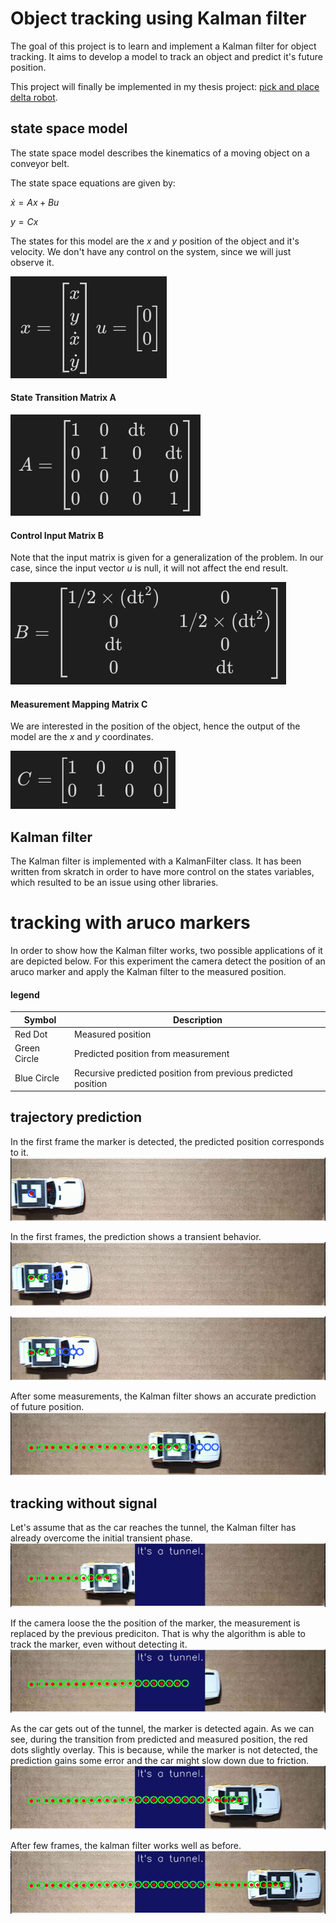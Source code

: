 # Object tracking using Kalman filter
The goal of this project is to learn and implement a Kalman filter for object tracking. It aims to develop a model to track an object and predict it's future position.

This project will finally be implemented in my thesis project: [pick and place delta robot](https://github.com/ostifede02/2dr).


## state space model
The state space model describes the kinematics of a moving object on a conveyor belt.

The state space equations are given by:

$\dot{x} = Ax + Bu$

$y = Cx$


The states for this model are the $x$ and $y$ position of the object and it's velocity. We don't have any control on the system, since we will just observe it.

![x,u](/sources/images/matrices/x_u.png)

#### State Transition Matrix A
![A](/sources/images/matrices/A.png)

#### Control Input Matrix B
Note that the input matrix is given for a generalization of the problem. In our case, since the input vector $u$ is null, it will not affect the end result.

![B](/sources/images/matrices/B.png)

#### Measurement Mapping Matrix C
We are interested in the position of the object, hence the output of the model are the $x$ and $y$ coordinates.

![C](/sources/images/matrices/C.png)



## Kalman filter
The Kalman filter is implemented with a KalmanFilter class. It has been written from skratch in order to have more control on the states variables, which resulted to be an issue using other libraries. 

# tracking with aruco markers
In order to show how the Kalman filter works, two possible applications of it are depicted below. For this experiment the camera detect the position of an aruco marker and apply the Kalman filter to the measured position.

#### legend
| Symbol         | Description                                                    |
| -------------- | -------------------------------------------------------------- |
| Red Dot        | Measured position                                             |
| Green Circle   | Predicted position from measurement                           |
| Blue Circle    | Recursive predicted position from previous predicted position |

## trajectory prediction

In the first frame the marker is detected, the predicted position corresponds to it.
![prediction1](/sources/images/prediction/prediction1.png)

In the first frames, the prediction shows a transient behavior.
![prediction2](/sources/images/prediction/prediction2.png)

![prediction3](/sources/images/prediction/prediction3.png)

After some measurements, the Kalman filter shows an accurate prediction of future position.
![prediction4](/sources/images/prediction/prediction4.png)


## tracking without signal
Let's assume that as the car reaches the tunnel, the Kalman filter has already overcome the initial transient phase.
![tunnel1](/sources/images/tunnel/tunnel_1.png)

If the camera loose the the position of the marker, the measurement is replaced by the previous prediciton. That is why the algorithm is able to track the marker, even without detecting it.
![tunnel2](/sources/images/tunnel/tunnel_2.png)

As the car gets out of the tunnel, the marker is detected again. As we can see, during the transition from predicted and measured position, the red dots slightly overlay. This is because, while the marker is not detected, the prediction gains some error and the car might slow down due to friction.
![tunnel3](/sources/images/tunnel/tunnel_3.png)

After few frames, the kalman filter works well as before.
![tunnel4](/sources/images/tunnel/tunnel_4.png)